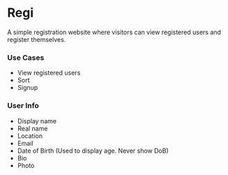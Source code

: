 Regi
====

A simple registration website where visitors can view registered users and register themselves.



### Use Cases ###

+ View registered users
+ Sort
+ Signup



### User Info ###

+ Display name
+ Real name
+ Location
+ Email
+ Date of Birth (Used to display age. Never show DoB)
+ Bio
+ Photo